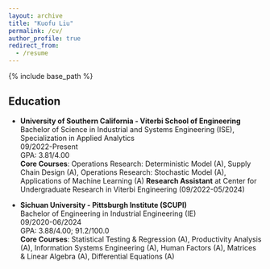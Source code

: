 ```yaml
---
layout: archive
title: "Kuofu Liu"
permalink: /cv/
author_profile: true
redirect_from:
  - /resume
---
```


{% include base_path %}

## Education

* **University of Southern California - Viterbi School of Engineering**<br>
  Bachelor of Science in Industrial and Systems Engineering (ISE),
  Specialization in Applied Analytics<br>
  09/2022-Present<br>
  GPA: 3.81/4.00<br>
  **Core Courses**: Operations Research: Deterministic Model (A), Supply Chain Design (A), Operations Research:         Stochastic Model (A), Applications of Machine Learning (A)<be>
  **Research Assistant** at Center for Undergraduate Research in Viterbi Engineering (09/2022-05/2024)
  
* **Sichuan University - Pittsburgh Institute (SCUPI)**<br>
  Bachelor of Engineering in Industrial Engineering (IE)<br>
  09/2020-06/2024<br>
  GPA: 3.88/4.00; 91.2/100.0<br>
  **Core Courses**: Statistical Testing & Regression (A), Productivity Analysis (A), Information Systems Engineering (A), Human Factors (A), Matrices & Linear Algebra (A), Differential Equations (A)

